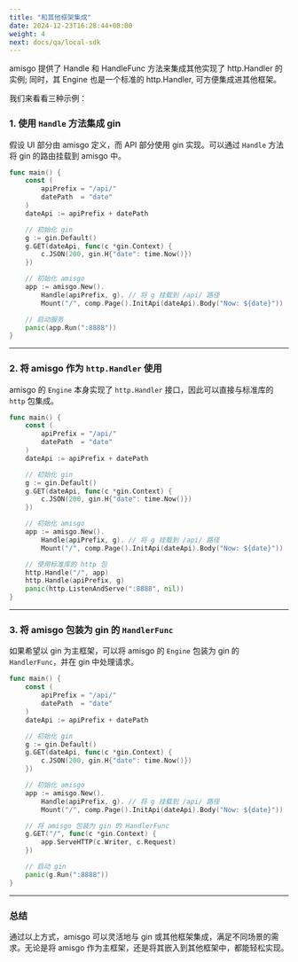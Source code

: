 ```yaml
---
title: "和其他框架集成"
date: 2024-12-23T16:28:44+08:00
weight: 4
next: docs/qa/local-sdk
---
```


amisgo 提供了 Handle 和 HandleFunc 方法来集成其他实现了 http.Handler 的实例; 同时，其 Engine 也是一个标准的 http.Handler, 可方便集成进其他框架。

我们来看看三种示例：

### 1. 使用 `Handle` 方法集成 gin

假设 UI 部分由 amisgo 定义，而 API 部分使用 gin 实现。可以通过 `Handle` 方法将 gin 的路由挂载到 amisgo 中。

```go
func main() {
    const (
        apiPrefix = "/api/"
        datePath  = "date"
    )
    dateApi := apiPrefix + datePath

    // 初始化 gin
    g := gin.Default()
    g.GET(dateApi, func(c *gin.Context) {
        c.JSON(200, gin.H{"date": time.Now()})
    })

    // 初始化 amisgo
    app := amisgo.New().
        Handle(apiPrefix, g). // 将 g 挂载到 /api/ 路径
        Mount("/", comp.Page().InitApi(dateApi).Body("Now: ${date}"))

    // 启动服务
    panic(app.Run(":8888"))
}
```

---

### 2. 将 amisgo 作为 `http.Handler` 使用

amisgo 的 `Engine` 本身实现了 `http.Handler` 接口，因此可以直接与标准库的 `http` 包集成。

```go
func main() {
    const (
        apiPrefix = "/api/"
        datePath  = "date"
    )
    dateApi := apiPrefix + datePath

    // 初始化 gin
    g := gin.Default()
    g.GET(dateApi, func(c *gin.Context) {
        c.JSON(200, gin.H{"date": time.Now()})
    })

    // 初始化 amisgo
    app := amisgo.New().
        Handle(apiPrefix, g). // 将 g 挂载到 /api/ 路径
        Mount("/", comp.Page().InitApi(dateApi).Body("Now: ${date}"))

    // 使用标准库的 http 包
    http.Handle("/", app)
    http.Handle(apiPrefix, g)
    panic(http.ListenAndServe(":8888", nil))
}
```

---

### 3. 将 amisgo 包装为 gin 的 `HandlerFunc`

如果希望以 gin 为主框架，可以将 amisgo 的 `Engine` 包装为 gin 的 `HandlerFunc`，并在 gin 中处理请求。

```go
func main() {
    const (
        apiPrefix = "/api/"
        datePath  = "date"
    )
    dateApi := apiPrefix + datePath

    // 初始化 gin
    g := gin.Default()
    g.GET(dateApi, func(c *gin.Context) {
        c.JSON(200, gin.H{"date": time.Now()})
    })

    // 初始化 amisgo
    app := amisgo.New().
        Handle(apiPrefix, g). // 将 g 挂载到 /api/ 路径
        Mount("/", comp.Page().InitApi(dateApi).Body("Now: ${date}"))

    // 将 amisgo 包装为 gin 的 HandlerFunc
    g.GET("/", func(c *gin.Context) {
        app.ServeHTTP(c.Writer, c.Request)
    })

    // 启动 gin
    panic(g.Run(":8888"))
}
```

---

### 总结

通过以上方式，amisgo 可以灵活地与 gin 或其他框架集成，满足不同场景的需求。无论是将 amisgo 作为主框架，还是将其嵌入到其他框架中，都能轻松实现。
